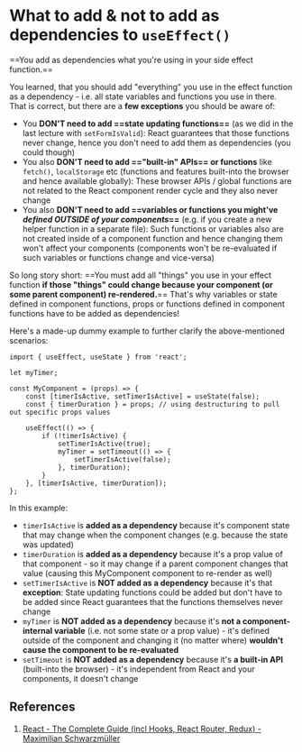 # What to add & not to add as dependencies to `useEffect()`

==You add as dependencies what you're using in your side effect function.==

You learned, that you should add "everything" you use in the effect function as a dependency - i.e. all state variables and functions you use in there. That is correct, but there are a **few exceptions** you should be aware of:

- You **DON'T need to add ==state updating functions==** (as we did in the last lecture with `setFormIsValid`): React guarantees that those functions never change, hence you don't need to add them as dependencies (you could though)
- You also **DON'T need to add =="built-in" APIs== or functions** like `fetch()`, `localStorage` etc (functions and features built-into the browser and hence available globally): These browser APIs / global functions are not related to the React component render cycle and they also never change
- You also **DON'T need to add ==variables or functions you might've _defined OUTSIDE of your components_==** (e.g. if you create a new helper function in a separate file): Such functions or variables also are not created inside of a component function and hence changing them won't affect your components (components won't be re-evaluated if such variables or functions change and vice-versa)

So long story short: ==You must add all "things" you use in your effect function **if those "things" could change because your component (or some parent component) re-rendered.**== That's why variables or state defined in component functions, props or functions defined in component functions have to be added as dependencies!

Here's a made-up dummy example to further clarify the above-mentioned scenarios:

```react
import { useEffect, useState } from 'react'; 

let myTimer; 

const MyComponent = (props) => {  
    const [timerIsActive, setTimerIsActive] = useState(false);   
    const { timerDuration } = props; // using destructuring to pull out specific props values
    
    useEffect(() => {    
        if (!timerIsActive) {      
            setTimerIsActive(true);      
            myTimer = setTimeout(() => {        
                setTimerIsActive(false);      
            }, timerDuration);    
        }  
    }, [timerIsActive, timerDuration]);
};
```

In this example:

- `timerIsActive` is **added as a dependency** because it's component state that may change when the component changes (e.g. because the state was updated)
- `timerDuration` is **added as a dependency** because it's a prop value of that component - so it may change if a parent component changes that value (causing this MyComponent component to re-render as well)
- `setTimerIsActive` is **NOT added as a dependency** because it's that **exception**: State updating functions could be added but don't have to be added since React guarantees that the functions themselves never change
- `myTimer` is **NOT added as a dependency** because it's **not a component-internal variable** (i.e. not some state or a prop value) - it's defined outside of the component and changing it (no matter where) **wouldn't cause the component to be re-evaluated**
- `setTimeout` is **NOT added as a dependency** because it's **a built-in API** (built-into the browser) - it's independent from React and your components, it doesn't change

## References

1. [React - The Complete Guide (incl Hooks, React Router, Redux) - Maximilian Schwarzmüller](https://www.udemy.com/course/react-the-complete-guide-incl-redux/)